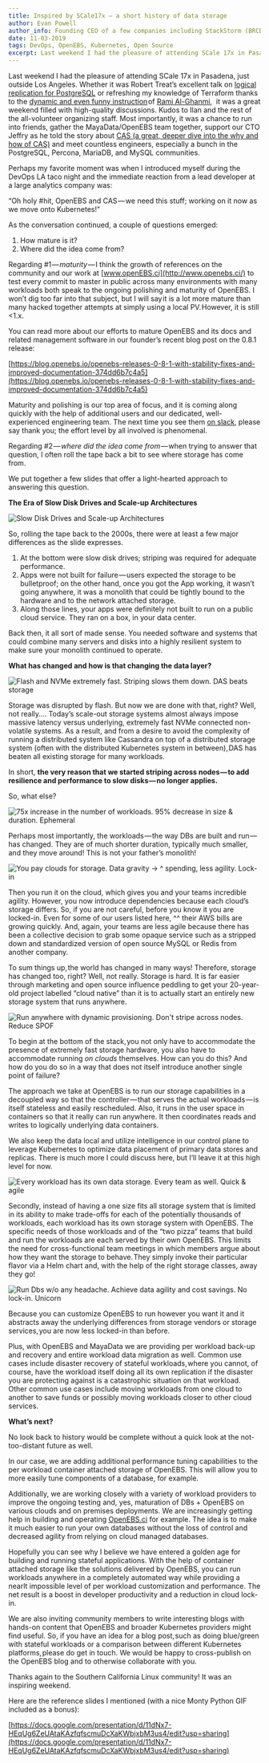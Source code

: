 ```yaml
---
title: Inspired by SCale17x — a short history of data storage
author: Evan Powell
author_info: Founding CEO of a few companies including StackStorm (BRCD) and Nexenta — and CEO & Chairman of OpenEBS/MayaData. ML and DevOps and Python, oh my!
date: 11-03-2019
tags: DevOps, OpenEBS, Kubernetes, Open Source
excerpt: Last weekend I had the pleasure of attending SCale 17x in Pasadena, just outside Los Angeles. Whether it was Robert Treat’s excellent talk on logical replication for PostgreSQL or refreshing my knowledge of Terraform
---
```


Last weekend I had the pleasure of attending SCale 17x in Pasadena, just outside Los Angeles. Whether it was Robert Treat’s excellent talk on [logical replication for PostgreSQL](https://www.socallinuxexpo.org/scale/17x/presentations/postgres-logical-replication-lets-do-it-live) or refreshing my knowledge of Terraform thanks to the [dynamic and even funny instruction](https://www.socallinuxexpo.org/scale/17x/presentations/terraform-50-minutes) of [Rami Al-Ghanmi](https://twitter.com/alghanmi),  it was a great weekend filled with high-quality discussions. Kudos to Ilan and the rest of the all-volunteer organizing staff. Most importantly, it was a chance to run into friends, gather the MayaData/OpenEBS team together, support our CTO Jeffry as he told the story about [CAS (a great, deeper dive into the why and how of CAS)](https://www.socallinuxexpo.org/scale/17x/presentations/container-attached-storage-cas-openebs) and meet countless engineers, especially a bunch in the PostgreSQL, Percona, MariaDB, and MySQL communities.

Perhaps my favorite moment was when I introduced myself during the DevOps LA taco night and the immediate reaction from a lead developer at a large analytics company was:

“Oh holy #hit, OpenEBS and CAS — we need this stuff; working on it now as we move onto Kubernetes!”

As the conversation continued, a couple of questions emerged:

1. How mature is it?
2. Where did the idea come from?

Regarding #1 — *maturity* — I think the growth of references on the community and our work at [www.openEBS.ci](http://www.openebs.ci/) to test every commit to master in public across many environments with many workloads both speak to the ongoing polishing and maturity of OpenEBS. I won’t dig too far into that subject, but I will say it is a lot more mature than many hacked together attempts at simply using a local PV. However, it is still <1.x.

You can read more about our efforts to mature OpenEBS and its docs and related management software in our founder’s recent blog post on the 0.8.1 release:

[https://blog.openebs.io/openebs-releases-0-8-1-with-stability-fixes-and-improved-documentation-374dd6b7c4a5](https://blog.openebs.io/openebs-releases-0-8-1-with-stability-fixes-and-improved-documentation-374dd6b7c4a5)

Maturity and polishing is our top area of focus, and it is coming along quickly with the help of additional users and our dedicated, well-experienced engineering team. The next time you see them [on slack](https://openebs-community.slack.com/), please say thank you; the effort level by all involved is phenomenal.

Regarding #2 — *where did the idea come from* — when trying to answer that question, I often roll the tape back a bit to see where storage has come from.

We put together a few slides that offer a light-hearted approach to answering this question.

**The Era of Slow Disk Drives and Scale-up Architectures**

![Slow Disk Drives and Scale-up Architectures](https://cdn-images-1.medium.com/max/800/0*6SPflCuTGC2rWXmH)

So, rolling the tape back to the 2000s, there were at least a few major differences as the slide expresses.

1. At the bottom were slow disk drives; striping was required for adequate performance.
2. Apps were not built for failure — users expected the storage to be bulletproof; on the other hand, once you got the App working, it wasn’t going anywhere, it was a monolith that could be tightly bound to the hardware and to the network attached storage.
3. Along those lines, your apps were definitely not built to run on a public cloud service. They ran on a box, in your data center.

Back then, it all sort of made sense. You needed software and systems that could combine many servers and disks into a highly resilient system to make sure your monolith continued to operate.

**What has changed and how is that changing the data layer?**

![Flash and NVMe extremely fast. Striping slows them down. DAS beats storage](https://cdn-images-1.medium.com/max/800/0*ZJ8CaKQdxEesL7eE)

Storage was disrupted by flash. But now we are done with that, right? Well, not really…. Today’s scale-out storage systems almost always impose massive latency versus underlying, extremely fast NVMe connected non-volatile systems. As a result, and from a desire to avoid the complexity of running a distributed system like Cassandra on top of a distributed storage system (often with the distributed Kubernetes system in between), DAS has beaten all existing storage for many workloads.

In short, **the very reason that we started striping across nodes — to add resilience and performance to slow disks — no longer applies.**

So, what else?

![75x increase in the number of workloads. 95% decrease in size & duration. Ephemeral](https://cdn-images-1.medium.com/max/800/0*VzhXdDLpxtERp1Sk)

Perhaps most importantly, the workloads — the way DBs are built and run — has changed. They are of much shorter duration, typically much smaller, and they move around! This is not your father’s monolith!

![You pay clouds for storage. Data gravity -> ^ spending, less agility. Lock-in](https://cdn-images-1.medium.com/max/800/0*Yuk0vAdoZe4qp24s)

Then you run it on the cloud, which gives you and your teams incredible agility. However, you now introduce dependencies because each cloud’s storage differs. So, if you are not careful, before you know it you are locked-in. Even for some of our users listed here, ^^ their AWS bills are growing quickly. And, again, your teams are less agile because there has been a collective decision to grab some opaque service such as a stripped down and standardized version of open source MySQL or Redis from another company.

To sum things up, the world has changed in many ways! Therefore, storage has changed too, right? Well, not really. Storage is hard. It is far easier through marketing and open source influence peddling to get your 20-year-old project labelled “cloud native” than it is to actually start an entirely new storage system that runs anywhere.

![Run anywhere with dynamic provisioning. Don't stripe across nodes. Reduce SPOF](https://cdn-images-1.medium.com/max/800/0*vNlv_UcOVV5Y456W)

To begin at the bottom of the stack, you not only have to accommodate the presence of extremely fast storage hardware, you also have to accommodate running *on clouds* themselves. How can you do this? And how do you do so in a way that does not itself introduce another single point of failure?

The approach we take at OpenEBS is to run our storage capabilities in a decoupled way so that the controller — that serves the actual workloads — is itself stateless and easily rescheduled. Also, it runs in the user space in containers so that it really can run anywhere. It then coordinates reads and writes to logically underlying data containers.

We also keep the data local and utilize intelligence in our control plane to leverage Kubernetes to optimize data placement of primary data stores and replicas. There is much more I could discuss here, but I’ll leave it at this high level for now.

![Every workload has its own data storage. Every team as well. Quick & agile](https://cdn-images-1.medium.com/max/800/0*ZFFma1SdaG9GaiAS)

Secondly, instead of having a one size fits all storage system that is limited in its ability to make trade-offs for each of the potentially thousands of workloads, each workload has its own storage system with OpenEBS. The specific needs of those workloads and of the “two pizza” teams that build and run the workloads are each served by their own OpenEBS. This limits the need for cross-functional team meetings in which members argue about how they want the storage to behave. They simply invoke their particular flavor via a Helm chart and, with the help of the right storage classes, away they go!

![Run Dbs w/o any headache. Achieve data agility and cost savings. No lock-in. Unicorn](https://cdn-images-1.medium.com/max/800/0*w9bt1flsblASWqcG)

Because you can customize OpenEBS to run however you want it and it abstracts away the underlying differences from storage vendors or storage services, you are now less locked-in than before.

Plus, with OpenEBS and MayaData we are providing per workload back-up and recovery and entire workload data migration as well. Common use cases include disaster recovery of stateful workloads, where you cannot, of course, have the workload itself doing all its own replication if the disaster you are protecting against is a catastrophic situation on that workload. Other common use cases include moving workloads from one cloud to another to save funds or possibly moving workloads closer to other cloud services.

**What’s next?**

No look back to history would be complete without a quick look at the not-too-distant future as well.

In our case, we are adding additional performance tuning capabilities to the per workload container attached storage of OpenEBS. This will allow you to more easily tune components of a database, for example.

Additionally, we are working closely with a variety of workload providers to improve the ongoing testing and, yes, maturation of DBs + OpenEBS on various clouds and on premises deployments. We are increasingly getting help in building and operating [OpenEBS.ci](http://openebs.ci/) for example. The idea is to make it much easier to run your own databases without the loss of control and decreased agility from relying on cloud managed databases.

Hopefully you can see why I believe we have entered a golden age for building and running stateful applications. With the help of container attached storage like the solutions delivered by OpenEBS, you can run workloads anywhere in a completely automated way while providing a nearlt impossible level of per workload customization and performance. The net result is a boost in developer productivity and a reduction in cloud lock-in.

We are also inviting community members to write interesting blogs with hands-on content that OpenEBS and broader Kubernetes providers might find useful. So, if you have an idea for a blog post, such as doing blue/green with stateful workloads or a comparison between different Kubernetes platforms, please do get in touch. We would be happy to cross-publish on the OpenEBS blog and to otherwise collaborate with you.

Thanks again to the Southern California Linux community! It was an inspiring weekend.

Here are the reference slides I mentioned (with a nice Monty Python GIF included as a bonus):

[https://docs.google.com/presentation/d/11dNx7-HEqUg6ZeUAtaKAzfqfscmuDcXaKWbjxbM3us4/edit?usp=sharing](https://docs.google.com/presentation/d/11dNx7-HEqUg6ZeUAtaKAzfqfscmuDcXaKWbjxbM3us4/edit?usp=sharing)
